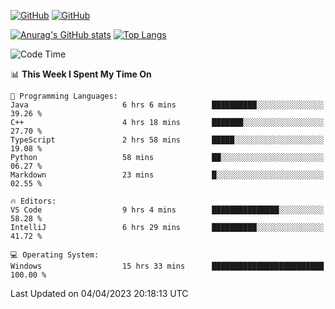 [![GitHub](https://img.shields.io/github/followers/sharpxk?style=social)](https://github.com/sharpxk) [![GitHub](https://img.shields.io/github/stars/sharpxk?style=social)](https://github.com/sharpxk)

[![Anurag's GitHub stats](https://github-readme-stats-git-masterrstaa-rickstaa.vercel.app/api?username=sharpxk&hide=contribs,prs,issues&show_icons=true&theme=tokyonight)](https://github.com/anuraghazra/github-readme-stats)
[![Top Langs](https://github-readme-stats-git-masterrstaa-rickstaa.vercel.app/api/top-langs/?username=sharpxk&layout=compact&theme=tokyonight)](https://github.com/anuraghazra/github-readme-stats)

<!--START_SECTION:waka-->
![Code Time](http://img.shields.io/badge/Code%20Time-19%20hrs%2016%20mins-blue)

📊 **This Week I Spent My Time On** 

```text
💬 Programming Languages: 
Java                     6 hrs 6 mins        ██████████░░░░░░░░░░░░░░░   39.26 % 
C++                      4 hrs 18 mins       ███████░░░░░░░░░░░░░░░░░░   27.70 % 
TypeScript               2 hrs 58 mins       █████░░░░░░░░░░░░░░░░░░░░   19.08 % 
Python                   58 mins             ██░░░░░░░░░░░░░░░░░░░░░░░   06.27 % 
Markdown                 23 mins             █░░░░░░░░░░░░░░░░░░░░░░░░   02.55 % 

🔥 Editors: 
VS Code                  9 hrs 4 mins        ███████████████░░░░░░░░░░   58.28 % 
IntelliJ                 6 hrs 29 mins       ██████████░░░░░░░░░░░░░░░   41.72 % 

💻 Operating System: 
Windows                  15 hrs 33 mins      █████████████████████████   100.00 % 
```


 Last Updated on 04/04/2023 20:18:13 UTC
<!--END_SECTION:waka-->
